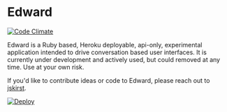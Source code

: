 # Edward

[![Code Climate](https://codeclimate.com/github/starfighterheavy/edward/badges/gpa.svg)](https://codeclimate.com/github/starfighterheavy/edward)

Edward is a Ruby based, Heroku deployable, api-only, experimental application intended to drive conversation based user interfaces. It is currently under development and actively used, but could removed at any time. Use at your own risk.

If you'd like to contribute ideas or code to Edward, please reach out to [jskirst](https://github.com/jskirst).

[![Deploy](https://www.herokucdn.com/deploy/button.png)](https://heroku.com/deploy?template=https://github.com/starfighterheavy/edward)
